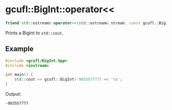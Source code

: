# gcufl::BigInt::operator<<
```cpp
friend std::ostream& operator<<(std::ostream& stream, const gcufl::BigInt& self)
```
Prints a BigInt to `std::cout`.
## Example
```cpp
#include <gcufl/BigInt.hpp>
#include <iostream>

int main() {
	std::cout << gcufl::BigInt(-903557777) << '\n';
}
```
Output:
```
-903557777
```
